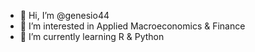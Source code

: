 - 👋 Hi, I’m @genesio44
- 👀 I’m interested in Applied Macroeconomics & Finance
- 🌱 I’m currently learning R & Python

<!---
genesio44/genesio44 is a ✨ special ✨ repository because its `README.md` (this file) appears on your GitHub profile.
You can click the Preview link to take a look at your changes.
--->
